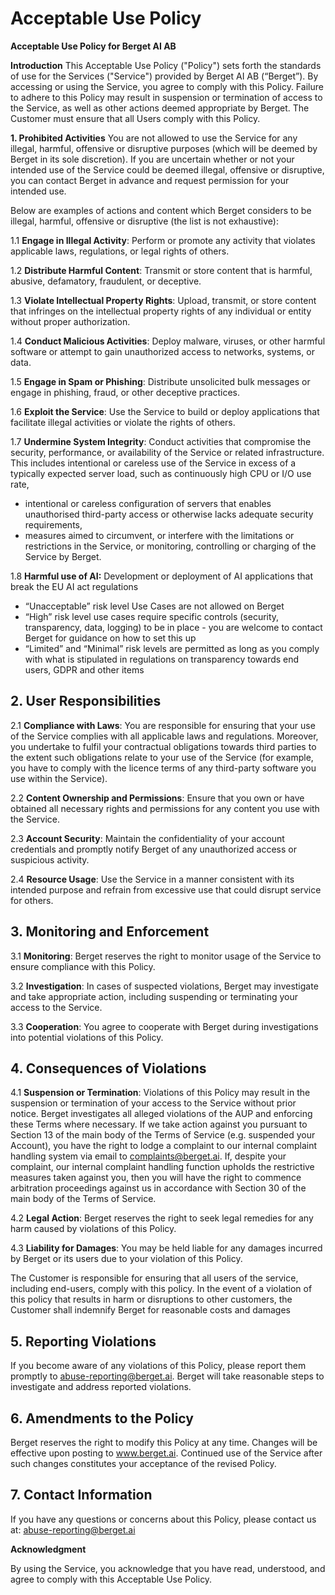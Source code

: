 # Acceptable Use Policy

**Acceptable Use Policy for Berget AI AB**

**Introduction** This Acceptable Use Policy ("Policy") sets forth the standards of use for the Services ("Service") provided by Berget AI AB (“Berget”). By accessing or using the Service, you agree to comply with this Policy. Failure to adhere to this Policy may result in suspension or termination of access to the Service, as well as other actions deemed appropriate by Berget. The Customer must ensure that all Users comply with this Policy.

**1\. Prohibited Activities** You are not allowed to use the Service for any illegal, harmful, offensive or disruptive purposes (which will be deemed by Berget in its sole discretion). If you are uncertain whether or not your intended use of the Service could be deemed illegal, offensive or disruptive, you can contact Berget in advance and request permission for your intended use.

Below are examples of actions and content which Berget considers to be illegal, harmful, offensive or disruptive (the list is not exhaustive):

1.1 **Engage in Illegal Activity**: Perform or promote any activity that violates applicable laws, regulations, or legal rights of others.

1.2 **Distribute Harmful Content**: Transmit or store content that is harmful, abusive, defamatory, fraudulent, or deceptive.

1.3 **Violate Intellectual Property Rights**: Upload, transmit, or store content that infringes on the intellectual property rights of any individual or entity without proper authorization.

1.4 **Conduct Malicious Activities**: Deploy malware, viruses, or other harmful software or attempt to gain unauthorized access to networks, systems, or data.

1.5 **Engage in Spam or Phishing**: Distribute unsolicited bulk messages or engage in phishing, fraud, or other deceptive practices.

1.6 **Exploit the Service**: Use the Service to build or deploy applications that facilitate illegal activities or violate the rights of others.

1.7 **Undermine System Integrity**: Conduct activities that compromise the security, performance, or availability of the Service or related infrastructure. This includes intentional or careless use of the Service in excess of a typically expected server load, such as continuously high CPU or I/O use rate,

* intentional or careless configuration of servers that enables unauthorised third-party access or otherwise lacks adequate security requirements,  
* measures aimed to circumvent, or interfere with the limitations or restrictions in the Service, or monitoring, controlling or charging of the Service by Berget.

1.8 **Harmful use of AI:** Development or deployment of AI applications that break the EU AI act regulations

* “Unacceptable” risk level Use Cases are not allowed on Berget   
* “High” risk level use cases require specific controls (security, transparency, data, logging) to be in place \- you are welcome to contact Berget for guidance on how to set this up  
* “Limited” and “Minimal” risk levels are permitted as long as you comply with what is stipulated in regulations on transparency towards end users, GDPR and other items

## 2\. User Responsibilities

2.1 **Compliance with Laws**: You are responsible for ensuring that your use of the Service complies with all applicable laws and regulations. Moreover, you undertake to fulfil your contractual obligations towards third parties to the extent such obligations relate to your use of the Service (for example, you have to comply with the licence terms of any third-party software you use within the Service).

2.2 **Content Ownership and Permissions**: Ensure that you own or have obtained all necessary rights and permissions for any content you use with the Service.

2.3 **Account Security**: Maintain the confidentiality of your account credentials and promptly notify Berget of any unauthorized access or suspicious activity.

2.4 **Resource Usage**: Use the Service in a manner consistent with its intended purpose and refrain from excessive use that could disrupt service for others.

## 3\. Monitoring and Enforcement

3.1 **Monitoring**: Berget reserves the right to monitor usage of the Service to ensure compliance with this Policy.

3.2 **Investigation**: In cases of suspected violations, Berget may investigate and take appropriate action, including suspending or terminating your access to the Service.

3.3 **Cooperation**: You agree to cooperate with Berget during investigations into potential violations of this Policy.

## 4\. Consequences of Violations

4.1 **Suspension or Termination**: Violations of this Policy may result in the suspension or termination of your access to the Service without prior notice. Berget investigates all alleged violations of the AUP and enforcing these Terms where necessary. If we take action against you pursuant to Section 13 of the main body of the Terms of Service (e.g. suspended your Account), you have the right to lodge a complaint to our internal complaint handling system via email to complaints@berget.ai. If, despite your complaint, our internal complaint handling function upholds the restrictive measures taken against you, then you will have the right to commence arbitration proceedings against us in accordance with Section 30 of the main body of the Terms of Service.

4.2 **Legal Action**: Berget reserves the right to seek legal remedies for any harm caused by violations of this Policy.

4.3 **Liability for Damages**: You may be held liable for any damages incurred by Berget or its users due to your violation of this Policy.

The Customer is responsible for ensuring that all users of the service, including end-users, comply with this policy. In the event of a violation of this policy that results in harm or disruptions to other customers, the Customer shall indemnify Berget for reasonable costs and damages

## 5\. Reporting Violations

If you become aware of any violations of this Policy, please report them promptly to abuse-reporting@berget.ai. Berget will take reasonable steps to investigate and address reported violations.

## 6\. Amendments to the Policy

Berget reserves the right to modify this Policy at any time. Changes will be effective upon posting to www.berget.ai. Continued use of the Service after such changes constitutes your acceptance of the revised Policy.

## 7\. Contact Information

If you have any questions or concerns about this Policy, please contact us at: abuse-reporting@berget.ai

**Acknowledgment**

By using the Service, you acknowledge that you have read, understood, and agree to comply with this Acceptable Use Policy.